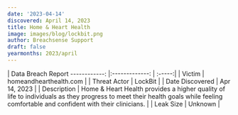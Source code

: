 ```yaml
---
date: '2023-04-14'
discovered: April 14, 2023
title: Home & Heart Health
image: images/blog/lockbit.png
author: Breachsense Support
draft: false
yearmonths: 2023/april
---
```



| Data Breach Report
------------:     |:-------------:    | :-----:|
| Victim      | homeandhearthealth.com      | 
| Threat Actor      | LockBit      | 
| Date Discovered      | Apr 14, 2023      | 
| Description      | Home & Heart Health provides a higher quality of life to individuals as they progress to meet their health goals while feeling comfortable and confident with their clinicians.      | 
| Leak Size      | Unknown      | 


